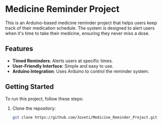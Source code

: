 # Medicine Reminder Project

This is an Arduino-based medicine reminder project that helps users keep track of their medication schedule. The system is designed to alert users when it's time to take their medicine, ensuring they never miss a dose.

## Features
- **Timed Reminders**: Alerts users at specific times.
- **User-Friendly Interface**: Simple and easy to use.
- **Arduino Integration**: Uses Arduino to control the reminder system.

## Getting Started
To run this project, follow these steps:
1. Clone the repository:
   ```bash
   git clone https://github.com/Joveti/Medicine_Reminder_Project.git
